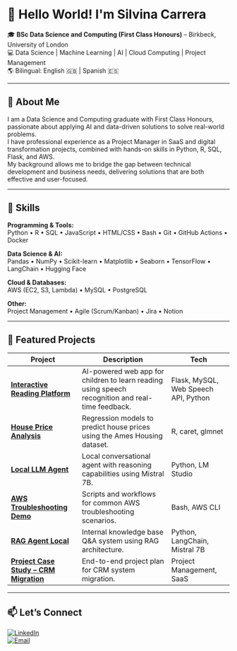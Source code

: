 # 👋 Hello World! I'm Silvina Carrera

🎓 **BSc Data Science and Computing (First Class Honours)** – Birkbeck, University of London  
💻 Data Science | Machine Learning | AI | Cloud Computing | Project Management  
🌎 Bilingual: English 🇬🇧 | Spanish 🇪🇸  

---

## 🧠 About Me
I am a Data Science and Computing graduate with First Class Honours, passionate about applying AI and data-driven solutions to solve real-world problems.  
I have professional experience as a Project Manager in SaaS and digital transformation projects, combined with hands-on skills in Python, R, SQL, Flask, and AWS.  
My background allows me to bridge the gap between technical development and business needs, delivering solutions that are both effective and user-focused.

---

## 🚀 Skills

**Programming & Tools:**  
Python • R • SQL • JavaScript • HTML/CSS • Bash • Git • GitHub Actions • Docker  

**Data Science & AI:**  
Pandas • NumPy • Scikit-learn • Matplotlib • Seaborn • TensorFlow • LangChain • Hugging Face  

**Cloud & Databases:**  
AWS (EC2, S3, Lambda) • MySQL • PostgreSQL  

**Other:**  
Project Management • Agile (Scrum/Kanban) • Jira • Notion  

---

## 📂 Featured Projects

| Project | Description | Tech |
|---------|-------------|------|
| [**Interactive Reading Platform**](https://github.com/scarrera03/reading-interactive) | AI-powered web app for children to learn reading using speech recognition and real-time feedback. | Flask, MySQL, Web Speech API, Python |
| [**House Price Analysis**](https://github.com/scarrera03/house-price-analysis) | Regression models to predict house prices using the Ames Housing dataset. | R, caret, glmnet |
| [**Local LLM Agent**](https://github.com/scarrera03/llm-agent-local) | Local conversational agent with reasoning capabilities using Mistral 7B. | Python, LM Studio |
| [**AWS Troubleshooting Demo**](https://github.com/scarrera03/aws-troubleshooting-demo) | Scripts and workflows for common AWS troubleshooting scenarios. | Bash, AWS CLI |
| [**RAG Agent Local**](https://github.com/scarrera03/rag-agent-local) | Internal knowledge base Q&A system using RAG architecture. | Python, LangChain, Mistral 7B |
| [**Project Case Study – CRM Migration**](https://github.com/scarrera03/project-case-study-crm-migration) | End-to-end project plan for CRM system migration. | Project Management, SaaS |

---

## 📫 Let’s Connect
[![LinkedIn](https://img.shields.io/badge/LinkedIn-0077B5?style=flat&logo=linkedin&logoColor=white)](https://www.linkedin.com/in/tu-perfil)  
[![Email](https://img.shields.io/badge/Email-silvinacarrera2%40gmail.com-red)](mailto:silvinacarrera2@gmail.com)  
